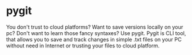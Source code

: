 # pygit
You don't trust to cloud platforms? Want to save versions locally on your pc? Don't want to learn those fancy syntaxes? Use pygit. Pygit is CLI tool, that allows you to save and track changes in simple .txt files on your PC without need in Internet or trusting your files to cloud platform.

